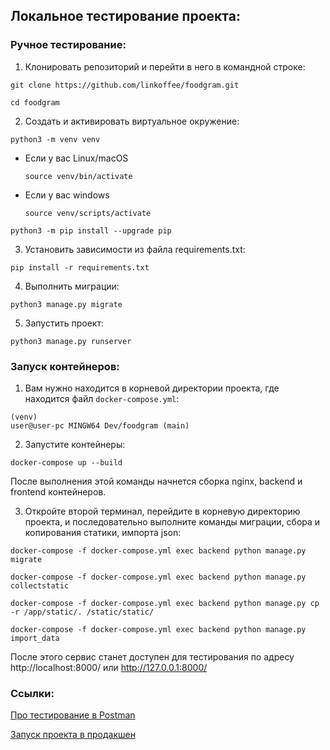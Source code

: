 ## Локальное тестирование проекта:

### Ручное тестирование:
1. Клонировать репозиторий и перейти в него в командной строке:
```console
git clone https://github.com/linkoffee/foodgram.git
```
```console
cd foodgram
```
2. Cоздать и активировать виртуальное окружение:
```console
python3 -m venv venv
```
* Если у вас Linux/macOS

    ```console
    source venv/bin/activate
    ```
* Если у вас windows

    ```console
    source venv/scripts/activate
    ```
```console
python3 -m pip install --upgrade pip
```
3. Установить зависимости из файла requirements.txt:
```console
pip install -r requirements.txt
```
4. Выполнить миграции:
```console
python3 manage.py migrate
```
5. Запустить проект:
```console
python3 manage.py runserver
```

### Запуск контейнеров:
1. Вам нужно находится в корневой директории проекта, где находится файл `docker-compose.yml`:
```
(venv) 
user@user-pc MINGW64 Dev/foodgram (main)
```
2. Запустите контейнеры:
```console
docker-compose up --build
```
После выполнения этой команды начнется сборка nginx, backend и frontend контейнеров.

3. Откройте второй терминал, перейдите в корневую директорию проекта, и последовательно выполните команды миграции, сбора и копирования статики, импорта json:
```console
docker-compose -f docker-compose.yml exec backend python manage.py migrate
```
```console
docker-compose -f docker-compose.yml exec backend python manage.py collectstatic
```
```console
docker-compose -f docker-compose.yml exec backend python manage.py cp -r /app/static/. /static/static/
```
```console
docker-compose -f docker-compose.yml exec backend python manage.py import_data
```
После этого сервис станет доступен для тестирования по адресу http://localhost:8000/ или http://127.0.0.1:8000/

### Ссылки:
[Про тестирование в Postman](https://github.com/linkoffee/foodgram/blob/main/postman_collection/README.md)

[Запуск проекта в продакшен](https://github.com/linkoffee/foodgram/blob/main/README.md#%D0%BA%D0%B0%D0%BA-%D1%80%D0%B0%D0%B7%D0%B2%D0%B5%D1%80%D0%BD%D1%83%D1%82%D1%8C-%D0%BF%D1%80%D0%BE%D0%B5%D0%BA%D1%82)
